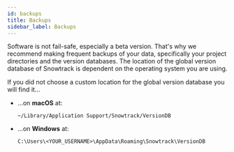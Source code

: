 ```yaml
---
id: backups
title: Backups
sidebar_label: Backups
---
```



Software is not fail-safe, especially a beta version. That's why we recommend making frequent backups of your data, specifically your project directories and the version databases. The location of the global version database of Snowtrack is dependent on the operating system you are using.

If you did not choose a custom location for the global version database you will find it...


- ...on **macOS** at:

    `~/Library/Application Support/Snowtrack/VersionDB`


- ...on **Windows** at:

    `C:\Users\<YOUR_USERNAME>\AppData\Roaming\Snowtrack\VersionDB`